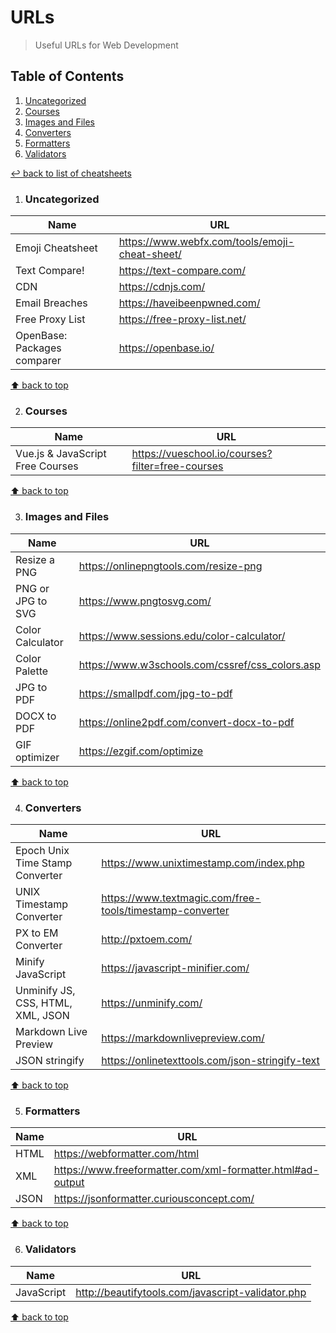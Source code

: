 # URLs
> Useful URLs for Web Development

## Table of Contents

1. [Uncategorized](#uncategorized)
1. [Courses](#courses)
1. [Images and Files](#images-and-files)
1. [Converters](#converters)
1. [Formatters](#formatters)
1. [Validators](#validators)

[↩ back to list of cheatsheets](README.md#list-of-cheatsheets)

1. ### Uncategorized

Name | URL
------------- | -------------
Emoji Cheatsheet | https://www.webfx.com/tools/emoji-cheat-sheet/
Text Compare! | https://text-compare.com/
CDN | https://cdnjs.com/
Email Breaches | https://haveibeenpwned.com/
Free Proxy List | https://free-proxy-list.net/
OpenBase: Packages comparer| https://openbase.io/

[⬆ back to top](#table-of-contents)

2. ### Courses

Name | URL
------------- | -------------
Vue.js & JavaScript Free Courses | https://vueschool.io/courses?filter=free-courses

[⬆ back to top](#table-of-contents)

3. ### Images and Files

Name | URL
------------- | -------------
Resize a PNG | https://onlinepngtools.com/resize-png
PNG or JPG to SVG | https://www.pngtosvg.com/
Color Calculator | https://www.sessions.edu/color-calculator/
Color Palette | https://www.w3schools.com/cssref/css_colors.asp
JPG to PDF | https://smallpdf.com/jpg-to-pdf
DOCX to PDF | https://online2pdf.com/convert-docx-to-pdf
GIF optimizer | https://ezgif.com/optimize

[⬆ back to top](#table-of-contents)

4. ### Converters

Name | URL
------------- | -------------
Epoch Unix Time Stamp Converter | https://www.unixtimestamp.com/index.php
UNIX Timestamp Converter | https://www.textmagic.com/free-tools/timestamp-converter
PX to EM Converter | http://pxtoem.com/
Minify JavaScript | https://javascript-minifier.com/
Unminify JS, CSS, HTML, XML, JSON | https://unminify.com/
Markdown Live Preview | https://markdownlivepreview.com/
JSON stringify | https://onlinetexttools.com/json-stringify-text

[⬆ back to top](#table-of-contents)

5. ### Formatters

Name | URL
------------- | -------------
HTML | https://webformatter.com/html
XML | https://www.freeformatter.com/xml-formatter.html#ad-output
JSON | https://jsonformatter.curiousconcept.com/

[⬆ back to top](#table-of-contents)

6. ### Validators

Name | URL
------------- | -------------
JavaScript | http://beautifytools.com/javascript-validator.php

[⬆ back to top](#table-of-contents)